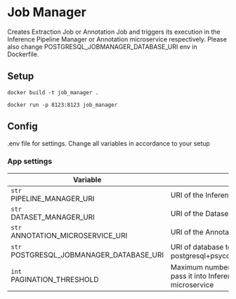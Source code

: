 # Job Manager

Creates Extraction Job or Annotation Job and triggers its execution in the Inference Pipeline Manager
or Annotation microservice respectively.
Please also change POSTGRESQL_JOBMANAGER_DATABASE_URI env in Dockerfile.

## Setup
`docker build -t job_manager .`

`docker run -p 8123:8123 job_manager`

## Config
.env file for settings.
Change all variables in accordance to your setup
### App settings
| Variable | Description |
|---|---------------|
|`str` <br/> PIPELINE_MANAGER_URI | URI of the Inference Pipeline Manager microservice |
|`str` <br/> DATASET_MANAGER_URI | URI of the Dataset Manager microservice |
|`str` <br/> ANNOTATION_MICROSERVICE_URI | URI of the Annotation microservice |
|`str` <br/> POSTGRESQL_JOBMANAGER_DATABASE_URI | URI of database to work with. Should have format postgresql+psycopg2://user:password@host:port/db_name |
|`int` <br/> PAGINATION_THRESHOLD| Maximum number of pages in one batch of files data to pass it into Inference Pipeline Manager or Annotation microservice |

